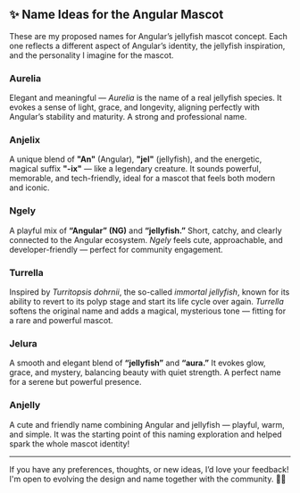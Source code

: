 ## ✨ Name Ideas for the Angular Mascot

These are my proposed names for Angular’s jellyfish mascot concept. Each one reflects a different aspect of Angular’s identity, the jellyfish inspiration, and the personality I imagine for the mascot.


### **Aurelia**

Elegant and meaningful — *Aurelia* is the name of a real jellyfish species. It evokes a sense of light, grace, and longevity, aligning perfectly with Angular’s stability and maturity. A strong and professional name.


### **Anjelix**

A unique blend of **"An"** (Angular), **"jel"** (jellyfish), and the energetic, magical suffix **"-ix"** — like a legendary creature. It sounds powerful, memorable, and tech-friendly, ideal for a mascot that feels both modern and iconic.


### **Ngely**

A playful mix of **“Angular” (NG)** and **“jellyfish.”**
Short, catchy, and clearly connected to the Angular ecosystem. *Ngely* feels cute, approachable, and developer-friendly — perfect for community engagement.


### **Turrella**

Inspired by *Turritopsis dohrnii*, the so-called *immortal jellyfish*, known for its ability to revert to its polyp stage and start its life cycle over again.
*Turrella* softens the original name and adds a magical, mysterious tone — fitting for a rare and powerful mascot.


### **Jelura**

A smooth and elegant blend of **“jellyfish”** and **“aura.”**
It evokes glow, grace, and mystery, balancing beauty with quiet strength. A perfect name for a serene but powerful presence.


### **Anjelly**

A cute and friendly name combining Angular and jellyfish — playful, warm, and simple.
It was the starting point of this naming exploration and helped spark the whole mascot identity!

---

If you have any preferences, thoughts, or new ideas, I’d love your feedback! I'm open to evolving the design and name together with the community. 🧠💬


